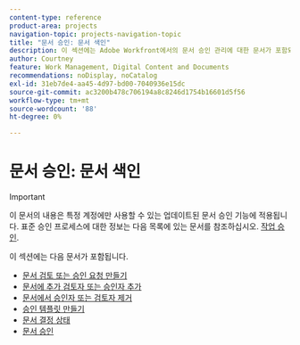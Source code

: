 ```yaml
---
content-type: reference
product-area: projects
navigation-topic: projects-navigation-topic
title: "문서 승인: 문서 색인"
description: 이 섹션에는 Adobe Workfront에서의 문서 승인 관리에 대한 문서가 포함되어 있습니다.
author: Courtney
feature: Work Management, Digital Content and Documents
recommendations: noDisplay, noCatalog
exl-id: 31eb7de4-aa45-4d97-bd00-7040936e15dc
source-git-commit: ac3200b478c706194a8c8246d1754b16601d5f56
workflow-type: tm+mt
source-wordcount: '88'
ht-degree: 0%

---
```


# 문서 승인: 문서 색인

>[!IMPORTANT]
>
>이 문서의 내용은 특정 계정에만 사용할 수 있는 업데이트된 문서 승인 기능에 적용됩니다. 표준 승인 프로세스에 대한 정보는 다음 목록에 있는 문서를 참조하십시오. [작업 승인](/help/quicksilver/review-and-approve-work/manage-approvals/manage-approvals.md).

이 섹션에는 다음 문서가 포함됩니다.

* [문서 검토 또는 승인 요청 만들기](/help/quicksilver/review-and-approve-work/document-reviews-and-approvals/manage-document-approvals/create-a-document-approval.md)
* [문서에 추가 검토자 또는 승인자 추가](/help/quicksilver/review-and-approve-work/document-reviews-and-approvals/manage-document-approvals/add-additional-reviewers-or-approvers.md)
* [문서에서 승인자 또는 검토자 제거](/help/quicksilver/review-and-approve-work/document-reviews-and-approvals/manage-document-approvals/remove-approvers-or-reviewers.md)
* [승인 템플릿 만들기](/help/quicksilver/review-and-approve-work/document-reviews-and-approvals/manage-document-approvals/create-approval-template.md)
* [문서 결정 상태](/help/quicksilver/review-and-approve-work/document-reviews-and-approvals/manage-document-approvals/document-approval-status.md)
* [문서 승인](/help/quicksilver/review-and-approve-work/document-reviews-and-approvals/review-and-approve-documents/approve-a-document.md)